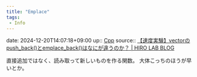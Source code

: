 ```yaml
---
title: "Emplace"
tags:
 - Info
---
```


date: 2024-12-20T14:07:18+09:00
up:: [Cpp](../Bar/Program/Cpp.md)
source:: [【速度実験】vectorのpush_back()とemplace_back()はなにが違うのか？ | HIRO LAB BLOG](https://hirlab.net/nblog/category/programming/art_685/)

直接追加ではなく、読み取って新しいものを作る関数。
大体こっちのほうが早いとか。